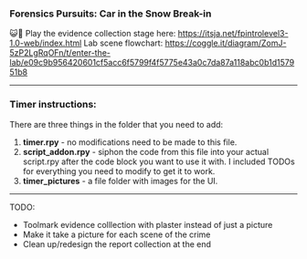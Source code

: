 ### Forensics Pursuits: Car in the Snow Break-in

😺🚨 Play the evidence collection stage here: https://itsja.net/fpintrolevel3-1.0-web/index.html
Lab scene flowchart: https://coggle.it/diagram/ZomJ-5zP2LgRqOFn/t/enter-the-lab/e09c9b956420601cf5acc6f5799f4f5775e43a0c7da87a118abc0b1d157951b8

---
### Timer instructions:
There are three things in the folder that you need to add:
1. **timer.rpy**  - no modifications need to be made to this file.
2. **script_addon.rpy** - siphon the code from this file into your actual script.rpy after the code block you want to use it with. I included TODOs for everything you need to modify to get it to work.
3. **timer_pictures** - a file folder with images for the UI.
---

TODO:
- Toolmark evidence colllection with plaster instead of just a picture
- Make it take a picture for each scene of the crime
- Clean up/redesign the report collection at the end
